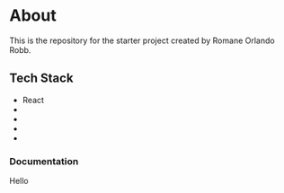 # About

This is the repository for the starter project created by Romane Orlando Robb.

## Tech Stack

- React
- 
- 
- 
- 

### Documentation

Hello